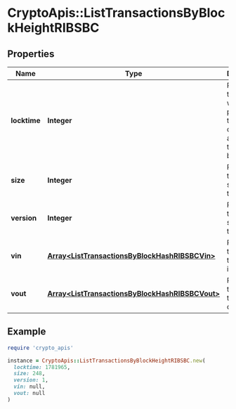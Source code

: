 # CryptoApis::ListTransactionsByBlockHeightRIBSBC

## Properties

| Name | Type | Description | Notes |
| ---- | ---- | ----------- | ----- |
| **locktime** | **Integer** | Represents the time at which a particular transaction can be added to the blockchain. |  |
| **size** | **Integer** | Represents the total size of this transaction. |  |
| **version** | **Integer** | Represents the total size of this transaction. |  |
| **vin** | [**Array&lt;ListTransactionsByBlockHashRIBSBCVin&gt;**](ListTransactionsByBlockHashRIBSBCVin.md) | Represents the transaction inputs. |  |
| **vout** | [**Array&lt;ListTransactionsByBlockHashRIBSBCVout&gt;**](ListTransactionsByBlockHashRIBSBCVout.md) | Represents the transaction outputs. |  |

## Example

```ruby
require 'crypto_apis'

instance = CryptoApis::ListTransactionsByBlockHeightRIBSBC.new(
  locktime: 1781965,
  size: 248,
  version: 1,
  vin: null,
  vout: null
)
```

